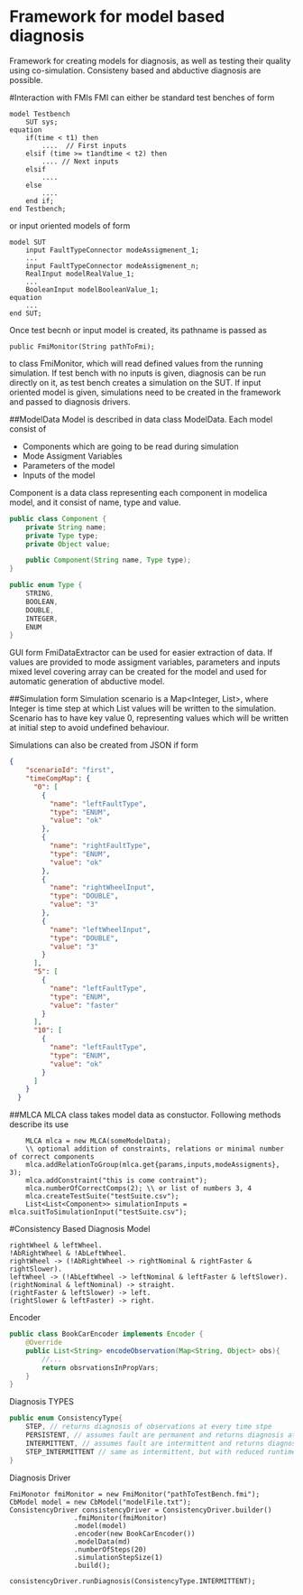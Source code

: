 # Framework for model based diagnosis
Framework for creating models for diagnosis, as well as testing their quality using co-simulation. 
Consisteny based and abductive diagnosis are possible.<br>

#Interaction with FMIs
FMI can either be standard test benches of form
```
model Testbench
    SUT sys;
equation
    if(time < t1) then 
        ....  // First inputs
    elsif (time >= t1andtime < t2) then 
        .... // Next inputs
    elsif 
        ....
    else
        ....
    end if;
end Testbench;
```
or input oriented models of form
```
model SUT
    input FaultTypeConnector modeAssigmenent_1;
    ...
    input FaultTypeConnector modeAssigmenent_n;
    RealInput modelRealValue_1;
    ...
    BooleanInput modelBooleanValue_1;
equation
    ...
end SUT;
```
Once test becnh or input model is created, its pathname is passed as 
```
public FmiMonitor(String pathToFmi);
```
to class FmiMonitor, which will read defined values from the running simulation.
If test bench with no inputs is given, diagnosis can be run directly on it, as test bench creates a simulation on the SUT.
If input oriented model is given, simulations need to be created in the framework and passed to diagnosis drivers. 

##ModelData
Model is described in data class ModelData.
Each model consist of 
* Components which are going to be read during simulation
* Mode Assigment Variables
* Parameters of the model
* Inputs of the model

Component is a data class representing each component in modelica model, and it consist of name, type and value.
```java
public class Component {
    private String name;
    private Type type;
    private Object value;

    public Component(String name, Type type);  
}

public enum Type {
    STRING,
    BOOLEAN,
    DOUBLE,
    INTEGER,
    ENUM
}

```
GUI form FmiDataExtractor can be used for easier extraction of data.
If values are provided to mode assigment variables, parameters and inputs mixed level covering array can be created for the model and used for automatic generation of abductive model.

##Simulation form
Simulation scenario is a Map<Integer, List<Component>>, where Integer is time step at which List<Component> values will be written to the simulation.
Scenario has to have key value 0, representing values which will be written at initial step to avoid undefined behaviour.

Simulations can also be created from JSON if form
```json
{
    "scenarioId": "first",
    "timeCompMap": {
      "0": [
        {
          "name": "leftFaultType",
          "type": "ENUM",
          "value": "ok"
        },
        {
          "name": "rightFaultType",
          "type": "ENUM",
          "value": "ok"
        },
        {
          "name": "rightWheelInput",
          "type": "DOUBLE",
          "value": "3"
        },
        {
          "name": "leftWheelInput",
          "type": "DOUBLE",
          "value": "3"
        }
      ],
      "5": [
        {
          "name": "leftFaultType",
          "type": "ENUM",
          "value": "faster"
        }
      ],
      "10": [
        {
          "name": "leftFaultType",
          "type": "ENUM",
          "value": "ok"
        }
      ]
    }
  }
```

##MLCA
MLCA class takes model data as constuctor. Following methods describe its use
```
    MLCA mlca = new MLCA(someModelData);
    \\ optional addition of constraints, relations or minimal number of correct components
    mlca.addRelationToGroup(mlca.get{params,inputs,modeAssigments}, 3);
    mlca.addConstraint("this is come contraint");
    mlca.numberOfCorrectComps(2); \\ or list of numbers 3, 4
    mlca.createTestSuite("testSuite.csv");
    List<List<Component>> simulationInputs = mlca.suitToSimulationInput("testSuite.csv");
```
#Consistency Based Diagnosis
Model
```
rightWheel & leftWheel.
!AbRightWheel & !AbLeftWheel.
rightWheel -> (!AbRightWheel -> rightNominal & rightFaster & rightSlower).
leftWheel -> (!AbLeftWheel -> leftNominal & leftFaster & leftSlower).
(rightNominal & leftNominal) -> straight.
(rightFaster & leftSlower) -> left.
(rightSlower & leftFaster) -> right.
```
Encoder
```java
public class BookCarEncoder implements Encoder {
    @Override
    public List<String> encodeObservation(Map<String, Object> obs){
        //...
        return obsrvationsInPropVars;
    }
}
```
Diagnosis TYPES
```java
public enum ConsistencyType{
    STEP, // returns diagnosis of observations at every time stpe
    PERSISTENT, // assumes fault are permanent and returns diagnosis at the end of simulation
    INTERMITTENT, // assumes fault are intermittent and returns diagnosis at the end of simulation
    STEP_INTERMITTENT // same as intermittent, but with reduced runtime due to different approach
}
```
Diagnosis Driver
```
FmiMonotor fmiMonitor = new FmiMonitor("pathToTestBench.fmi");
CbModel model = new CbModel("modelFile.txt");
ConsistencyDriver consistencyDriver = ConsistencyDriver.builder()
                .fmiMonitor(fmiMonitor)
                .model(model)
                .encoder(new BookCarEncoder())
                .modelData(md)
                .numberOfSteps(20)
                .simulationStepSize(1)
                .build();

consistencyDriver.runDiagnosis(ConsistencyType.INTERMITTENT);
```

